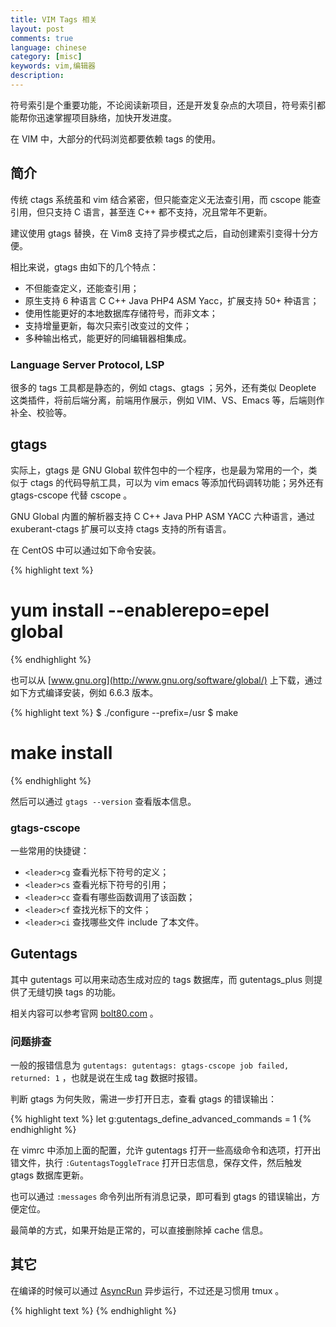 ```yaml
---
title: VIM Tags 相关
layout: post
comments: true
language: chinese
category: [misc]
keywords: vim,编辑器
description:
---
```


符号索引是个重要功能，不论阅读新项目，还是开发复杂点的大项目，符号索引都能帮你迅速掌握项目脉络，加快开发进度。

在 VIM 中，大部分的代码浏览都要依赖 tags 的使用。

<!-- more -->

## 简介

传统 ctags 系统虽和 vim 结合紧密，但只能查定义无法查引用，而 cscope 能查引用，但只支持 C 语言，甚至连 C++ 都不支持，况且常年不更新。

<!--
ctags 由于使用文本格式存储数据，虽用了二分查找，但打开 Linux Kernel 这样的大项目时，查询会有卡顿的感觉。
-->

建议使用 gtags 替换，在 Vim8 支持了异步模式之后，自动创建索引变得十分方便。

相比来说，gtags 由如下的几个特点：

* 不但能查定义，还能查引用；
* 原生支持 6 种语言 C C++ Java PHP4 ASM Yacc，扩展支持 50+ 种语言；
* 使用性能更好的本地数据库存储符号，而非文本；
* 支持增量更新，每次只索引改变过的文件；
* 多种输出格式，能更好的同编辑器相集成。



### Language Server Protocol, LSP

很多的 tags 工具都是静态的，例如 ctags、gtags ；另外，还有类似 Deoplete 这类插件，将前后端分离，前端用作展示，例如 VIM、VS、Emacs 等，后端则作补全、校验等。

<!--
CTRL-]   在当前窗口里跳转到定义
CTRL-W ] 新窗口打开并查看光标下符号的定义
-->

<!--
## tags

tags 记录了关于一个标识符在哪里被定义的信息，比如 C/C++ 程序中的一个函数定义。vim 默认是支持 tags 的，那么可以让 vim 从任何位置跳转到相应的标示位置。

### 安装更新

除了 ctags 之外，还有 gtags etags cquery 等工具，相比来说后面几个更新，但是 ctags 支持 50+ 语言，而且和 VIM 配合使用时的依赖最少。

老的 Exuberant Ctags 已经停止更新快十年，可以通过 `yum install ctags` 安装，也可以用 [Universal CTags](https://ctags.io/) 替换之，该工具是在原有的 Exuberant Ctags 继续迭代更新。

下载源码后通过如下方式编译安装。

{% highlight text %}
$ ./autogen.sh                # 依赖automake autoconf
$ ./configure --prefix=/usr
$ make
# make install
{% endhighlight %}

编译后只生成了一个 ctags 可执行文件，会安装到 `/usr/bin` 目录下。

注意，需要添加 `--output-format=e-ctags` 参数与老的 ctags 格式兼容，否则 Windows 下会有部分的兼容性问题。

{% highlight text %}
ctags -R --c++-kinds=+px --fields=+iaS --extra=+q .

常用参数：
-R
   遍历循环子目录生成tags；
--fields=+iaS
  将可用扩展域添加到tags中，
    i) 如有继承，则标识出父类；
    a) 标明类成员的权限，如public、private等；
    S) 函数的信息，如原型、参数列表等；
-I identifier-list
   通常用于处理一些宏，如果只列出了那么则会忽略；
--c++-kinds=+px
   记录c++文件中的函数声明和各种外部和前向声明，使用p时同时也会添加extern的声明；
--extra=+q
  是否将特定信息添加到tags中，q) 类成员信息，包括结构体；

其它常用命令：
----- 列举出当前支持的语言，也可以自定义，具体没研究过
$ ctags --list-languages
----- 查看扩展名跟语言的映射关系，从而可以使用正确的分析器
$ ctags --list-maps
----- 可识别的语法元素，默认打印所有，在生成时可以通过--c-kinds指定
$ ctags --list-kinds=c

生成的文件格式如下：
{tagname} {TAB} {tagfile} {TAB} {tagaddress} {term} {field} ..
   {tagname}     标识符名字，例如函数名、类名、结构名、宏等，不能含TAB符。
   {tagfile}     包含 {tagname} 的文件。
   {tagaddress}  可以定位到 {tagname} 光标位置的 Ex 命令，通常只包含行号或搜索命令。
                 出于安全的考虑，会限制其中某些命令的执行。
   {term}        设为 ;” ，主要是为了兼容vi编辑器，使vi忽略后面的{field}字段。
   {field} ..    也就是扩展字段，可选，用于表示此 {tagname} 的类型是函数、类、宏或是其它。

常见快捷键如下：
Ctrl+]       跳转到定义处；
Ctrl+T       跳转到上次tags处；
Ctrl+i       (in)跳转下一个；
Ctrl+o       (out)退回原来的地方；
gd           转到当前光标所指的局部变量的定义；
gf           打开头文件；
:ju          显示所有可以跳转的地方；
:set tags    查看加载的tags；
:tag name    调转到name处；
:stag name   等价于split+tag name
:ta XXX      跳转到符号XXX定义处，如果有多个符号，直接跳转到第一处；
:ts XXX      列出符号XXX的定义；
:tj XXX      可看做上面两个命令的合并，如果只找到一个符号定义，那么直接跳转，有多个，则让用户自行选择；
:ptag name   预览窗口显示name标签，光标跳到标签处；
Ctrl-W + }   预览窗口显示当前光标下单词的标签，光标跳到标签处；
:pclose      关闭预览窗口；
:pedit file.h 在预览窗口中编辑文件file.h，在编辑头文件时很有用；
:psearch atoi 查找当前文件和头文件中的单词并在预览窗口中显示匹配，在使用没有标签文件的库函数时十分有用。
{% endhighlight %}

如果有多个可以使用 `tfirst` `tlast` `tprevious` `tnext` `tselect` 选择，也可以 `:tag name_<TAB>` 自动补全，或者使用 `tselect /^write` 正则表达式。

### 生成系统tags

{% highlight text %}
----- 添加系统的tags
$ ctags --fields=+iaS --extra=+q -R -f ~/.vim/systags /usr/include /usr/local/include
:set tags+=~/.vim/systags
{% endhighlight %}

此时，基本可以跳转到系统函数，不过仍有部分函数未添加到tags中，常见的有如下的示例。

{% highlight c %}
extern int listen (int __fd, int __n) __THROW;
extern int strcmp (__const char *__s1, __const char *__s2)
     __THROW __attribute_pure__ __nonnull ((1, 2));
{% endhighlight %}

也就是因为存在 `__THROW` `attribute_pure` `nonull` 等属性，导致认为上述的声明不是函数，都需要忽略。如果需要 `#if 0` 里面的定义，可以使用 `-if0=yes` 来忽略 `#if 0` 这样的定义。

{% highlight text %}
$ ctags -I __THROW -I __attribute_pure__ -I __nonnull -I __attribute__ \   忽略这里的定义
    --file-scope=yes              \     例如对于static声明只在一个文件中可见
    --langmap=c:+.h               \     定义扩展名和语言的映射关系，可以通过--list-maps查看
    --languages=c,c++             \     使能哪些语言
    --links=yes                   \     是否跟踪符号链接指向的文件
    --c-kinds=+p --c++-kinds=+p   \     指定生成哪些C语言的tag信息
    --fields=+iaS --extra=+q -R -f ~/.vim/systags /usr/include /usr/local/include
{% endhighlight %}

可以在配置文件中添加如下的内容，然后在源码目录内可以通过 `Ctrl-F12` 生成 tags 文件。

{% highlight text %}
map <C-F12> :!ctags -R --c-kinds=+px --fields=+iaS --extra=+q <CR>
{% endhighlight %}

### 文件配置

{% highlight text %}
set tags=~/.vim/systags,./tags;,tags
{% endhighlight %}

分别表示使用系统 tag ，当前目录下的 `tags` 文件，后面的配置表示从当前目录一直向上查找。
-->

## gtags

实际上，gtags 是 GNU Global 软件包中的一个程序，也是最为常用的一个，类似于 ctags 的代码导航工具，可以为 vim emacs 等添加代码调转功能；另外还有 gtags-cscope 代替 cscope 。

GNU Global 内置的解析器支持 C C++ Java PHP ASM YACC 六种语言，通过 exuberant-ctags 扩展可以支持 ctags 支持的所有语言。

在 CentOS 中可以通过如下命令安装。

{% highlight text %}
# yum install --enablerepo=epel global
{% endhighlight %}

也可以从 [www.gnu.org](http://www.gnu.org/software/global/) 上下载，通过如下方式编译安装，例如 6.6.3 版本。

{% highlight text %}
$ ./configure --prefix=/usr
$ make
# make install
{% endhighlight %}

然后可以通过 `gtags --version` 查看版本信息。

### gtags-cscope

一些常用的快捷键：

* `<leader>cg` 查看光标下符号的定义；
* `<leader>cs` 查看光标下符号的引用；
* `<leader>cc` 查看有哪些函数调用了该函数；
* `<leader>cf` 查找光标下的文件；
* `<leader>ci` 查找哪些文件 include 了本文件。

## Gutentags

其中 gutentags 可以用来动态生成对应的 tags 数据库，而 gutentags_plus 则提供了无缝切换 tags 的功能。

相关内容可以参考官网 [bolt80.com](https://bolt80.com/gutentags/) 。

### 问题排查

一般的报错信息为 `gutentags: gutentags: gtags-cscope job failed, returned: 1` ，也就是说在生成 tag 数据时报错。

判断 gtags 为何失败，需进一步打开日志，查看 gtags 的错误输出：

{% highlight text %}
let g:gutentags_define_advanced_commands = 1
{% endhighlight %}

在 vimrc 中添加上面的配置，允许 gutentags 打开一些高级命令和选项，打开出错文件，执行 `:GutentagsToggleTrace` 打开日志信息，保存文件，然后触发 gtags 数据库更新。

也可以通过 `:messages` 命令列出所有消息记录，即可看到 gtags 的错误输出，方便定位。

最简单的方式，如果开始是正常的，可以直接删除掉 cache 信息。

## 其它

在编译的时候可以通过 [AsyncRun](https://github.com/skywind3000/asyncrun.vim) 异步运行，不过还是习惯用 tmux 。

<!--
非常经典的介绍，关于GTags使用介绍
https://zhuanlan.zhihu.com/p/36279445
https://blog.csdn.net/gatieme/article/details/78819740
https://www.zhihu.com/question/47691414/answer/373700711

https://www.jianshu.com/p/110b27f8361b

搭建整体IDE的介绍
https://www.zhihu.com/question/47691414










Pandas concat()介绍
https://blog.csdn.net/stevenkwong/article/details/52528616







Browsing programs with tags
https://vim.fandom.com/wiki/Browsing_programs_with_tags
https://blog.csdn.net/wdscq1234/article/details/51815531
https://xu3352.github.io/linux/2018/12/16/practical-vim-skills-chapter-16



在 VIM 会通过 tag 定位一些符号的地址，例如变量、函数等，tag 中记录了这些符号的文件以及所在行信息，从而可以在不同符号之间跳转。

详细的使用方式可以参考 `:help tagsrch.txt` 中的介绍。

跳转方式

主要介绍的是命令行以及快捷键的方式，除此之外还可以通过鼠标进行操作。

1. 通过 `:tag <tagname>` 输入命令跳转，也可以使用 `:stag <tagname>` 打开新窗口跳转。
2. 使用 `Ctrl+]` 快捷键跳转，或者 `Ctrl+W ]` 在新窗口打开。

如果有多个 tag ，可以使用 `:tselect <tag>`、`:stselect <tag>`、`g]`、`Ctrl+w g]` 几种方式查看。

实际上，在跳转之前很难确定是否存在多个 tag ，所以，可以通过 `:tjump <tag>` 或者 `Ctrl+]` 进行跳转，当有多个时候，会出现一个选择列表。

在跳转时，会将跳转的位置保存在栈中，当从上个 tag 中返回的时候，可以使用 `:pop` `Ctrl+t` 返回，也可以通过 `:tags` `:tagstack` 查看当前的跳转栈信息。

https://ctags.io/
https://zhuanlan.zhihu.com/p/36279445
https://ricostacruz.com/til/navigate-code-with-ctags
https://www.jianshu.com/p/110b27f8361b
https://www.cnblogs.com/standardzero/p/10744648.html


首先是尽量通过异步方式替换现有插件，然后针对不同的语言分别进行定制，以达到最优。如果在一个进程中的不同窗口打开不同语言的源码如何进行处理。

1. 代码浏览、补全、语法检查、模板、格式化。
2. 文件快速搜索、grep 查找。

基本上都是基于 tag 实现，关键是如何进行管理。

https://github.com/amix/vimrc
https://github.com/spf13/spf13-vim

VIM定制
http://liadbiz.github.io/vim-custimization/
tagbar 非异步的，可以使用LeaderFunction替换
https://www.cnblogs.com/wudongwei/p/9129676.html
universal-ctags
https://www.zhihu.com/question/31934850/answer/53915949

### 按键映射

除了一些基本的快捷键之外，还可以通过 vim 的按键映射将一些常见的功能映射为快捷键。

" 可使用 - 删除一行，仍可使用 dd
map - dd

上述的 `map` 实际上是 `nmap` 表示在 Normal 模式下的映射，除此还包括 `nmap` `imap` `vmap` `cmap` 分别对应了四种不同的模式。

例如，可以使用类似 Emacs 的快捷键映射，将 `Ctrl-a` `Ctrl-e` 映射为定位行首和行尾，与 VIM 中的 `I` `A` 效果相同。

nmap <c-a> I
nmap <c-e> A
imap <c-a> <esc>I
imap <c-e> <esc>A

其中 `<c-a>` 表示 `Ctrl-a` 组合按键，而 `<esc>` 也就是 `esc` 按键，还有一个 `<leader>` 指定一个前导快捷键，可以通过 `let mapleader=','` 指定。

通过一系列的组合键，就可以完成很复杂的功能。

#### 避免递归

另外，有一种场景可能会导致递归，如 `nmap dd jddk` ，当执行完 `j` 要执行 `dd` 时，会认为又需要重新映射，从而导致循环递归。这一场景，可以使用 `nnoremap` `inoremap` `vnoremap` `cnoremap` 等指令进行映射。

### Abbreviations

在输入字符的时候，VIM 会检查输入是否为 `non-keyword` 的字符，如果能够匹配到一个字则会自动替换，可以用来替换输入错误，例如。

:iabbrev na an

当输入 `This is na apple.` 时，`na` 会自动修改为 `an` 。其中单词的判断是通过 `iskeyword` 中的字符判定，只有当单词满足 `na` 的时候才会替换，例如 `animal` 则不会替换。

另外，也可以映射一些常见的快捷字符，例如：

:iabbrev @@    hello@foobar.com
:iabbrev ccopy Copyright Your Name Here, all rights reserved.

在输入模式中，输入 `@@` 或者 `ccopy` 就可以快速完成替换。

#### iskeyword

在 normal 模式中，通过 `#` `*` 查找字符时，会听过 iskeyword 的配置项来决定是否一个单词，可以通过 `:set iskeyword?` 命令查看，默认为 `iskeyword=@,48-57,_,192-255` ，通过 `,` 进行分割，对应了：

* `@` 通过 `isalpha()` 确认为真的所有字符；
* `48-57` 实际上就是数字 `0` 到 `9` ；
* 下划线 `_` ；
* ASCII 中的 `192~255` ，已经超过了标准 ASCII 的范围，暂可以忽略。

只要是 `iskeyword` 指定的字符链接在一起，那么都会被算作是一个单词，例如 `abc` `abc123foo` `abc_123_foo` 等。

#### 为什么不用 map

在 Insert 模式中，可以通过如下设置映射。

:inoremap copy Copyright Your Name Here, all rights reserved.

在输入的时候，会等待 `copy` 字符串，而且即使因为输入 `copyright` 时，也会被替换，而之上的方式也可以输入 `ccopyright` 类似字符。

## buffers

    A buffer is the in-memory text of a file.
    A window is a viewport on a buffer.
    A tab page is a collection of windows.

tab 只是合并了很多的 Windows ，如果已经打开了很多 buffer ，那么在这个 Windows 仍然可以打开所有，与经常使用的 tab 会略有区别。

vim-airline 已经支持 buffers 的显示，直接打开对应的选项就可以了。

" Enable the list of buffers
let g:airline#extensions#tabline#enabled = 1

" Show just the filename
let g:airline#extensions#tabline#fnamemod = ':t'

https://github.com/vim-airline/vim-airline/issues/1108
https://github.com/vim-airline/vim-airline/issues/1389
https://github.com/vim-airline/vim-airline#smarter-tab-line

https://joshldavis.com/2014/04/05/vim-tab-madness-buffers-vs-tabs/
-->


{% highlight text %}
{% endhighlight %}

